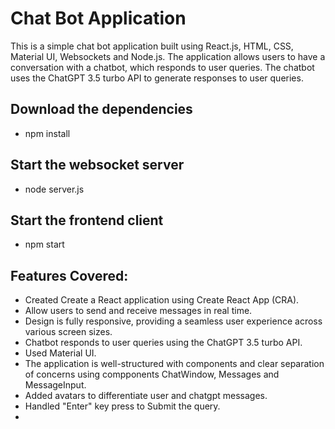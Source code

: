 # Chat Bot Application

This is a simple chat bot application built using React.js, HTML, CSS, Material UI, Websockets and Node.js.
The application allows users to have a conversation with a chatbot, which responds to user queries.
The chatbot uses the ChatGPT 3.5 turbo API to generate responses to user queries.

## Download the dependencies

- npm install

## Start the websocket server

- node server.js

## Start the frontend client

- npm start

## Features Covered:

- Created Create a React application using Create React App (CRA).
- Allow users to send and receive messages in real time.
- Design is fully responsive, providing a seamless user experience across various screen sizes.
- Chatbot responds to user queries using the ChatGPT 3.5 turbo API.
- Used Material UI.
- The application is well-structured with components and clear separation of concerns using compponents ChatWindow, Messages and MessageInput.
- Added avatars to differentiate user and chatgpt messages.
- Handled "Enter" key press to Submit the query.
-
